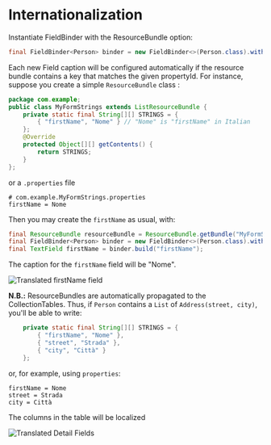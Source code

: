 # Internationalization

Instantiate FieldBinder with the ResourceBundle option:

```java
final FieldBinder<Person> binder = new FieldBinder<>(Person.class).withResourceBundle(...);
```

Each new Field caption will be configured automatically if the resource bundle contains a key that matches the given propertyId. For instance, suppose you create a simple `ResourceBundle` class : 

```java
package com.example;
public class MyFormStrings extends ListResourceBundle {
	private static final String[][] STRINGS = {
	    { "firstName", "Nome" } // "Nome" is "firstName" in Italian
	};
	@Override
	protected Object[][] getContents() {
		return STRINGS;
	}
};

```

or a `.properties` file

```
# com.example.MyFormStrings.properties
firstName = Nome
```

Then you may create the `firstName` as usual, with:


```java
final ResourceBundle resourceBundle = ResourceBundle.getBundle("MyFormStrings")
final FieldBinder<Person> binder = new FieldBinder<>(Person.class).withResourceBundle(...);
final TextField firstName = binder.build("firstName");
```

The caption for the `firstName` field will be "Nome".

![Translated firstName field](http://i.imgur.com/G7XKzzR.png)

**N.B.:** ResourceBundles are automatically propagated to the CollectionTables. Thus, if `Person` contains a `List` of `Address(street, city)`, you'll be able to write:

 
```java
	private static final String[][] STRINGS = {
	    { "firstName", "Nome" },
		{ "street", "Strada" },
		{ "city", "Città" }
	};
```

or, for example, using `properties`:

```# com.example.MyFormStrings.properties
firstName = Nome
street = Strada
city = Città
```

The columns in the table will be localized

![Translated Detail Fields](http://i.imgur.com/PrRq7oe.png)

